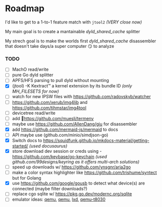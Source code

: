# Roadmap

I'd like to get to a 1-to-1 feature match with `jtool2` _(VERY close now)_

My main goal is to create a mantainable _dyld_shared_cache_ splitter

My strech goal is to make the worlds first _dyld_shared_cache_ disassembler that doesn't take days/a super computer 😏 to analyze

### TODO

- [ ] MachO read/write
- [ ] pure Go dyld splitter
- [ ] APFS/HFS parsing to pull dyld without mounting
- [x] (jtool) -K Kextract™ a kernel extension by its bundle ID *(only MH_FILESETS for now)*
- [ ] watch for new IPSW files with https://github.com/radovskyb/watcher
- [ ] https://github.com/xerub/img4lib and https://github.com/tihmstar/img4tool
- [ ] devicetree read/write
- [ ] add 💄https://github.com/muesli/termenv
- [ ] maybe use https://github.com/AllenDang/giu for disassembler
- [x] add https://github.com/mermaid-js/mermaid to docs
- [ ] API maybe use (github.com/minio/simdjson-go)
- [x] Switch docs to https://squidfunk.github.io/mkdocs-material/getting-started/ *(used docusaurus)*
- [x] store download dev session or creds using - https://github.com/keybase/go-keychain *(used github.com/99designs/keyring as it offers multi-arch solutions)*
- [ ] speed up downloads w/ https://github.com/ynsgnr/aria2go
- [ ] make a color syntax highlighter like https://github.com/trishume/syntect but for Golang
- [x] use https://github.com/google/gousb to detect what device(s) are connected (maybe filter downloads?)
- [ ] replace cgo sqlite w/ https://pkg.go.dev/modernc.org/sqlite
- [ ] emulator ideas: [qemu](https://github.com/containers/podman/tree/main/pkg/machine/qemu), [qemu](https://github.com/digitalocean/go-qemu), [lxd](https://github.com/lxc/lxd), [qemu-t8030](https://github.com/TrungNguyen1909/qemu-t8030)
